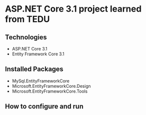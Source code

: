 # ASP.NET Core 3.1 project learned from TEDU
## Technologies
- ASP.NET Core 3.1
- Entity Framework Core 3.1
## Installed Packages
- MySql.EntityFrameworkCore
- Microsoft.EntityFrameworkCore.Design
- Microsoft.EntityFrameworkCore.Tools
## How to configure and run
